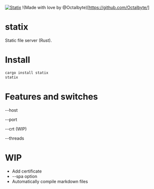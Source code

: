 [![Statix](https://circleci.com/gh/statix-server/statix.svg?style=svg)](https://github.com/statix-server/statix/)
!(Made with love by @Octalbyte)[https://github.com/Octalbyte/]
# statix
Static file server (Rust).

# Install

```bash
cargo install statix
statix

```

# Features and switches

--host <String>

--port <i32>

--crt (WIP)

--threads<i32>

# WIP

- Add certificate
- --spa option
- Automatically compile markdown files